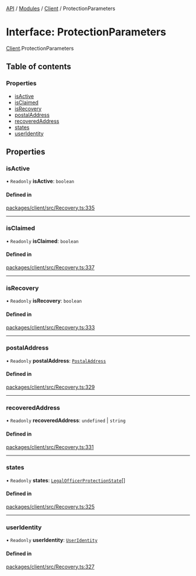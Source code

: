 [API](../API.md) / [Modules](../modules.md) / [Client](../modules/Client.md) / ProtectionParameters

# Interface: ProtectionParameters

[Client](../modules/Client.md).ProtectionParameters

## Table of contents

### Properties

- [isActive](Client.ProtectionParameters.md#isactive)
- [isClaimed](Client.ProtectionParameters.md#isclaimed)
- [isRecovery](Client.ProtectionParameters.md#isrecovery)
- [postalAddress](Client.ProtectionParameters.md#postaladdress)
- [recoveredAddress](Client.ProtectionParameters.md#recoveredaddress)
- [states](Client.ProtectionParameters.md#states)
- [userIdentity](Client.ProtectionParameters.md#useridentity)

## Properties

### isActive

• `Readonly` **isActive**: `boolean`

#### Defined in

[packages/client/src/Recovery.ts:335](https://github.com/logion-network/logion-api/blob/main/packages/client/src/Recovery.ts#L335)

___

### isClaimed

• `Readonly` **isClaimed**: `boolean`

#### Defined in

[packages/client/src/Recovery.ts:337](https://github.com/logion-network/logion-api/blob/main/packages/client/src/Recovery.ts#L337)

___

### isRecovery

• `Readonly` **isRecovery**: `boolean`

#### Defined in

[packages/client/src/Recovery.ts:333](https://github.com/logion-network/logion-api/blob/main/packages/client/src/Recovery.ts#L333)

___

### postalAddress

• `Readonly` **postalAddress**: [`PostalAddress`](Client.PostalAddress.md)

#### Defined in

[packages/client/src/Recovery.ts:329](https://github.com/logion-network/logion-api/blob/main/packages/client/src/Recovery.ts#L329)

___

### recoveredAddress

• `Readonly` **recoveredAddress**: `undefined` \| `string`

#### Defined in

[packages/client/src/Recovery.ts:331](https://github.com/logion-network/logion-api/blob/main/packages/client/src/Recovery.ts#L331)

___

### states

• `Readonly` **states**: [`LegalOfficerProtectionState`](Client.LegalOfficerProtectionState.md)[]

#### Defined in

[packages/client/src/Recovery.ts:325](https://github.com/logion-network/logion-api/blob/main/packages/client/src/Recovery.ts#L325)

___

### userIdentity

• `Readonly` **userIdentity**: [`UserIdentity`](Client.UserIdentity.md)

#### Defined in

[packages/client/src/Recovery.ts:327](https://github.com/logion-network/logion-api/blob/main/packages/client/src/Recovery.ts#L327)
